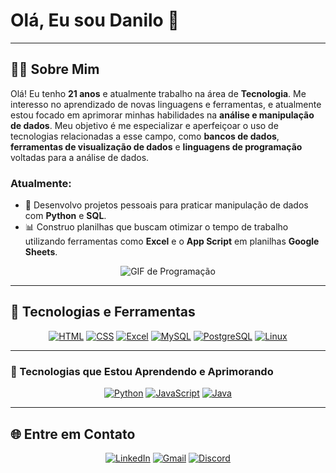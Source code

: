 # Olá, Eu sou Danilo 👋

---

## 👨‍💻 Sobre Mim &nbsp;&nbsp; 

Olá! Eu tenho **21 anos** e atualmente trabalho na área de **Tecnologia**. Me interesso no aprendizado de novas linguagens e ferramentas, e atualmente estou focado em aprimorar minhas habilidades na **análise e manipulação de dados**. Meu objetivo é me especializar e aperfeiçoar o uso de tecnologias relacionadas a esse campo, como **bancos de dados**, **ferramentas de visualização de dados** e **linguagens de programação** voltadas para a análise de dados.

### Atualmente:
- 🐍 Desenvolvo projetos pessoais para praticar manipulação de dados com **Python** e **SQL**.
- 📊 Construo planilhas que buscam otimizar o tempo de trabalho utilizando ferramentas como **Excel** e o **App Script** em planilhas **Google Sheets**.


<div align="center">
  
![GIF de Programação](https://media.giphy.com/media/qgQUggAC3Pfv687qPC/giphy.gif)

</div>

---

## 🔧 Tecnologias e Ferramentas

<div align="center">

[![HTML](https://img.shields.io/badge/HTML5-E34F26?style=for-the-badge&logo=html5&logoColor=white)](https://developer.mozilla.org/pt-BR/docs/Web/HTML)
[![CSS](https://img.shields.io/badge/CSS3-1572B6?style=for-the-badge&logo=css3&logoColor=white)](https://developer.mozilla.org/pt-BR/docs/Web/CSS)
[![Excel](https://img.shields.io/badge/Excel-217346?style=for-the-badge&logo=microsoft-excel&logoColor=white)](https://support.microsoft.com/excel)
[![MySQL](https://img.shields.io/badge/MySQL-4479A1?style=for-the-badge&logo=mysql&logoColor=white)](https://www.mysql.com/)
[![PostgreSQL](https://img.shields.io/badge/PostgreSQL-4169E1?style=for-the-badge&logo=postgresql&logoColor=white)](https://www.postgresql.org/)
[![Linux](https://img.shields.io/badge/Linux-FCC624?style=for-the-badge&logo=linux&logoColor=black)](https://www.kernel.org/)

</div>

---

### 🌱 Tecnologias que Estou Aprendendo e Aprimorando

<div align="center">
  
[![Python](https://img.shields.io/badge/Python-3776AB?style=for-the-badge&logo=python&logoColor=white)](https://www.python.org/)
[![JavaScript](https://img.shields.io/badge/JavaScript-F7DF1E?logo=javascript&logoColor=black&style=for-the-badge)](https://developer.mozilla.org/en-US/docs/Web/JavaScript)
[![Java](https://img.shields.io/badge/Java-007396?style=for-the-badge&logo=java&logoColor=white)](https://www.java.com/)


</div>

---

## 🌐 Entre em Contato

<div align="center">

[![LinkedIn](https://img.shields.io/badge/LinkedIn-0077B5?style=for-the-badge&logo=linkedin&logoColor=white)](https://www.linkedin.com/in/seuusuario)
[![Gmail](https://img.shields.io/badge/Gmail-D14836?style=for-the-badge&logo=gmail&logoColor=white)](mailto:dnn.oliv@gmail.com)
[![Discord](https://img.shields.io/badge/Discord-7289DA?style=for-the-badge&logo=discord&logoColor=white)](https://discord.com/users/dannee._.)

</div>


